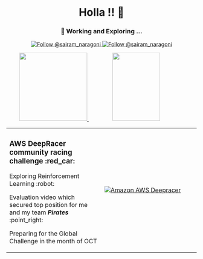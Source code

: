 <h1 align="center">
  Holla !! 👋
</h1>

<h3 align="center">
 🔭 Working and Exploring ...
</h3>

<p align="center">
  <a href="https://twitter.com/@sairam_naragoni">
    <img src="https://img.shields.io/twitter/follow/sairam_naragoni?label=Follow%20Me&style=social" alt="Follow @sairam_naragoni" />
  </a>
  <a href="https://www.linkedin.com/in/SairamNaragoni">
    <img src="https://img.shields.io/badge/-SairamNaragoni-blue?style=flat-square&logo=Linkedin&logoColor=white&link=https://www.linkedin.com/in/SairamNaragoni" alt="Follow @sairam_naragoni" />
  </a>
</p>

<div align="center" width="100%">
  <a href="https://github.com/SairamNaragoni/github-readme-stats">
    <img src="https://github-readme-stats.vercel.app/api?username=SairamNaragoni&hide=contribs,issues&show_icons=true&theme=ayu-mirage" height="180px" margin="0px"/>
  </a>
  <a href="https://github.com/SairamNaragoni/github-readme-stats">
    <img src="https://github-readme-stats.vercel.app/api/top-langs/?username=SairamNaragoni&theme=ayu-mirage&hide=css" height="180px" margin="0px" width="50%"/>
  </a>
</div>

<table border="0" margin="10px" width="100%" >
  <tr>
    <td width="50%">
      <h3>AWS DeepRacer community racing challenge :red_car: </h3>
      <p>Exploring Reinforcement Learning :robot: </p>
      <p>Evaluation video which secured top position for me and my team <b><i>Pirates</i></b> :point_right:</p>
      <p>Preparing for the Global Challenge in the month of OCT</p>
    </td>
    <td width="50%"><a position href="http://www.youtube.com/watch?feature=player_embedded&v=27gmmUd-cWI" ><img src="http://img.youtube.com/vi/27gmmUd-cWI/0.jpg" alt="Amazon AWS Deepracer" /></a></td>
  </tr>
</table>

  

<!--
- 🔭 Exploring ....
- 🌱 I’m currently learning ...
- 👯 I’m looking to collaborate on ...
- 🤔 I’m looking for help with ...
- 💬 Ask me about ...
- 📫 How to reach me: ...
- 😄 Pronouns: ...
- ⚡ Fun fact: ...
-->
